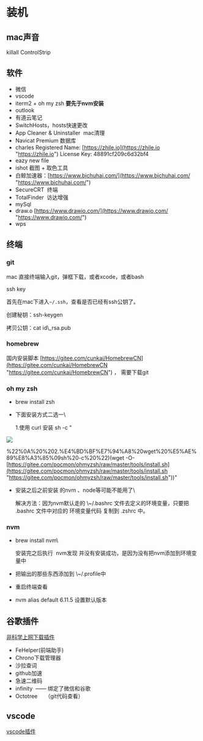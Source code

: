 # 装机

## mac声音

killall ControlStrip

## 软件

-   微信
-   vscode
-   iterm2 + oh my zsh **要先于nvm安装**
-   outlook
-   有道云笔记
-   SwitchHosts，hosts快速更改
-   App Cleaner & Uninstaller  mac清理
-   Navicat Premium 数据库
-   charles Registered Name: [https://zhile.io](https://zhile.io "https://zhile.io")   License Key: 48891cf209c6d32bf4
-   eazy new file
-   ishot 截图 + 取色工具
-   白鲸加速器：[https://www.bjchuhai.com/](https://www.bjchuhai.com/ "https://www.bjchuhai.com/")
-   SecureCRT  终端
-   TotalFinder  访达增强
-   mySql
-   draw\.o [https://www.drawio.com/](https://www.drawio.com/ "https://www.drawio.com/")
-   wps

## 终端

### git

mac 直接终端输入git，弹框下载，或者xcode，或者bash

ssh key

首先在mac下进入`~/.ssh`，查看是否已经有ssh公钥了。

创建秘钥：ssh-keygen

拷贝公钥：cat id\\\_rsa.pub

### homebrew

国内安装脚本 [https://gitee.com/cunkai/HomebrewCN](https://gitee.com/cunkai/HomebrewCN "https://gitee.com/cunkai/HomebrewCN") ， 需要下载git

### oh my zsh

-   brew install zsh
-   下面安装方式二选一\\

    1.使用 curl 安装 sh -c "

![](https://www.yuque.com/api/services/graph/generate_redirect/latex?\\\(curl%20-fsSL%20https%3A%2F%2Fgitee.com%2Fpocmon%2Fohmyzsh%2Fraw%2Fmaster%2Ftools%2Finstall.sh\\)

%22%0A%20%202.%E4%BD%BF%E7%94%A8%20wget%20%E5%AE%89%E8%A3%85%09sh%20-c%20%22)(wget -O- [https://gitee.com/pocmon/ohmyzsh/raw/master/tools/install.sh](https://gitee.com/pocmon/ohmyzsh/raw/master/tools/install.sh "https://gitee.com/pocmon/ohmyzsh/raw/master/tools/install.sh"))"

-   安装之后之前安装 的nvm 、node等可能不能用了\\

    解决方法：因为nvm默认走的 \\\~/.bashrc 文件去定义的环境变量，只要把 .bashrc 文件中对应的 环境变量代码 复制到 .zshrc 中。

### nvm

-   brew install nvm\\

    安装完之后执行  nvm发现 并没有安装成功，是因为没有把nvm添加到环境变量中
-   把输出的那些东西添加到 \\\~/.profile中
-   重启终端查看
-   nvm alias default 6.11.5 设置默认版本

## 谷歌插件

[非科学上网下载插件](https://www.extfans.com/top/productivity/ "非科学上网下载插件")

-   FeHelper(前端助手)
-   Chrono下载管理器
-   沙拉查词
-   github加速
-   急速二维码
-   infinity  —— 绑定了微信和谷歌
-   Octotree     （git代码查看）

## vscode

[vscode插件](../vscode插件/vscode插件.md "vscode插件")

